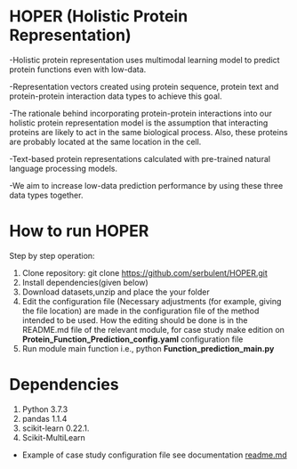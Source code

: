 # HOPER (Holistic Protein Representation)

-Holistic protein representation uses  multimodal learning model to predict protein functions even with low-data. 

-Representation vectors created using protein sequence, protein text and protein-protein interaction data types to achieve this goal.

-The rationale behind  incorporating protein-protein interactions into our holistic protein representation model is the assumption 
that interacting proteins are likely to act in the same biological process. Also, these proteins are probably located at the same location in the cell. 

-Text-based protein representations calculated with pre-trained natural language processing models.

-We aim to increase low-data prediction performance by using these three data types together.

# How to run HOPER

Step by step operation:
  1. Clone repository: git clone https://github.com/serbulent/HOPER.git
  2. Install dependencies(given below)
  3. Download datasets,unzip and place the your folder
  4. Edit the configuration file (Necessary adjustments (for example, giving the file location) are made in the configuration file of the method intended to be used.
How the editing should be done is in the README.md file of the relevant module, for case study make edition on **Protein_Function_Prediction_config.yaml** configuration file
  5. Run module main function  i.e., python **Function_prediction_main.py**

# Dependencies
 1.	Python 3.7.3
 2.	pandas 1.1.4
 3.	scikit-learn 0.22.1.
 4.	Scikit-MultiLearn

- Example of case study configuration file see documentation [readme.md](readme.md)
